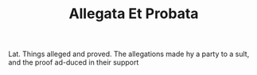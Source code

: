 ---
title: Allegata Et Probata
permalink: "/definitions/allegata-et-probata.html"
body: Lat. Things alleged and proved. The allegations made hy a party to a sult, and
  the proof ad-duced in their support
published_at: '2018-07-07'
layout: post
---